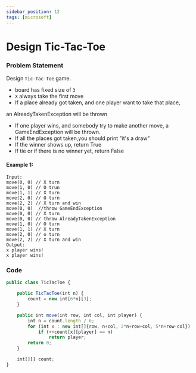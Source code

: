 ```yaml
---
sidebar_position: 12
tags: [microsoft]
---
```


# Design Tic-Tac-Toe

### Problem Statement

Design `Tic-Tac-Toe` game.

* board has fixed size of `3`
* `X` always take the first move
* If a place already got taken, and one player want to take that place,

an AlreadyTakenException will be thrown

* If one player wins, and somebody try to make another move, a GameEndException will be thrown.
* If all the places got taken,you should print "it's a draw"
* If the winner shows up, return True
* If tie or if there is no winner yet, return False

#### Example 1:

```
Input:
move(0, 0) // X turn
move(1, 0) // O trun 
move(1, 1) // X turn
move(2, 0) // O turn
move(2, 2) // X turn and win
move(0, 0)  //throw GameEndException
move(0, 0) // X turn
move(0, 0) // throw AlreadyTakenException
move(1, 0) // O turn
move(1, 1) // X turn
move(2, 0) // o turn
move(2, 2) // X turn and win
Output:
x player wins!
x player wins!
```


### Code

```jsx title="Python Code"
public class TicTacToe {

    public TicTacToe(int n) {
        count = new int[6*n][3];
    }

    public int move(int row, int col, int player) {
        int n = count.length / 6;
        for (int x : new int[]{row, n+col, 2*n+row+col, 5*n+row-col})
            if (++count[x][player] == n)
                return player;
        return 0;
    }

    int[][] count;
}
```
